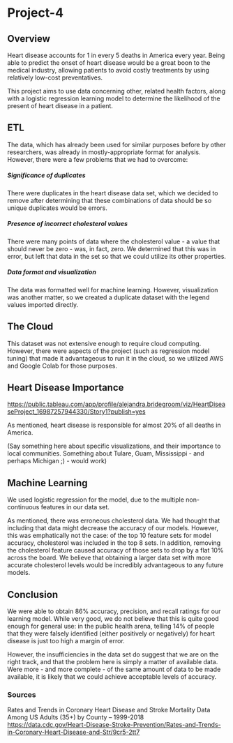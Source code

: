 # Project-4

## Overview

Heart disease accounts for 1 in every 5 deaths in America every year. Being able to predict the onset of heart disease would be a great boon to the medical industry, allowing patients to avoid costly treatments by using relatively low-cost preventatives.

This project aims to use data concerning other, related health factors, along with a logistic regression learning model to determine the likelihood of the present of heart disease in a patient.

## ETL

The data, which has already been used for similar purposes before by other researchers, was already in mostly-appropriate format for analysis. However, there were a few problems that we had to overcome:

##### Significance of duplicates

There were duplicates in the heart disease data set, which we decided to remove after determining that these combinations of data should be so unique duplicates would be errors.

##### Presence of incorrect cholesterol values

There were many points of data where the cholesterol value - a value that should never be zero - was, in fact, zero. We determined that this was in error, but left that data in the set so that we could utilize its other properties.

##### Data format and visualization

The data was formatted well for machine learning. However, visualization was another matter, so we created a duplicate dataset with the legend values imported directly.

## The Cloud

This dataset was not extensive enough to require cloud computing. However, there were aspects of the project (such as regression model tuning) that made it advantageous to run it in the cloud, so we utilized AWS and Google Colab for those purposes.

## Heart Disease Importance

https://public.tableau.com/app/profile/alejandra.bridegroom/viz/HeartDiseaseProject_16987257944330/Story1?publish=yes

As mentioned, heart disease is responsible for almost 20% of all deaths in America.

(Say something here about specific visualizations, and their importance to local communities. Something about Tulare, Guam, Mississippi - and perhaps Michigan ;) - would work)

## Machine Learning

We used logistic regression for the model, due to the multiple non-continuous features in our data set.

As mentioned, there was erroneous cholesterol data. We had thought that including that data might decrease the accuracy of our models. However, this was emphatically not the case: of the top 10 feature sets for model accuracy, cholesterol was included in the top 8 sets. In addition, removing the cholesterol feature caused accuracy of those sets to drop by a flat 10% across the board. We believe that obtaining a larger data set with more accurate cholesterol levels would be incredibly advantageous to any future models.

## Conclusion

We were able to obtain 86% accuracy, precision, and recall ratings for our learning model. While very good, we do not believe that this is quite good enough for general use: in the public health arena, telling 14% of people that they were falsely identified (either positively or negatively) for heart disease is just too high a margin of error.

However, the insufficiencies in the data set do suggest that we are on the right track, and that the problem here is simply a matter of available data. Were more - and more complete - of the same amount of data to be made available, it is likely that we could achieve acceptable levels of accuracy.


### Sources

Rates and Trends in Coronary Heart Disease and Stroke Mortality Data Among US Adults (35+) by County – 1999-2018\
https://data.cdc.gov/Heart-Disease-Stroke-Prevention/Rates-and-Trends-in-Coronary-Heart-Disease-and-Str/9cr5-2tt7
